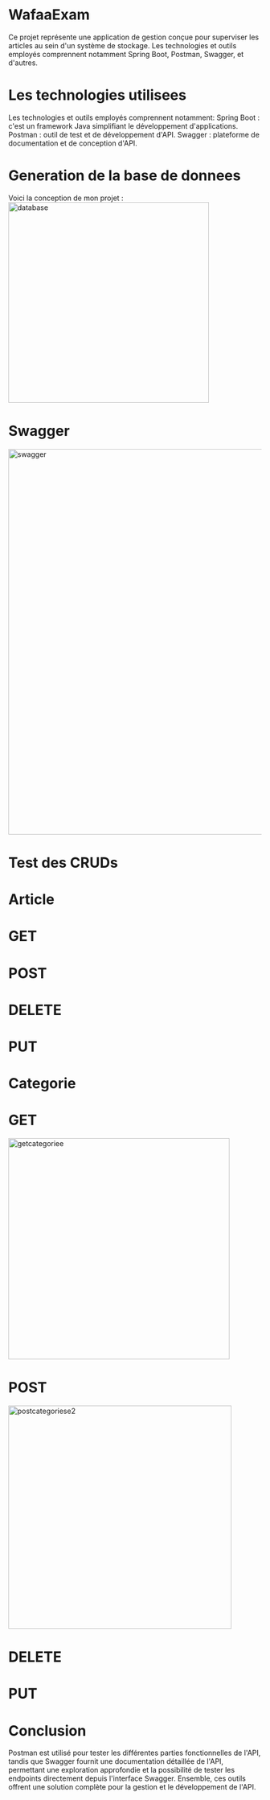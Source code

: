 
# WafaaExam

Ce projet représente une application de gestion conçue pour superviser les articles au sein d'un système de stockage. 
Les technologies et outils employés comprennent notamment Spring Boot, Postman, Swagger, et d'autres.

# Les technologies utilisees

Les technologies et outils employés comprennent notamment:
Spring Boot : c'est un framework Java simplifiant le développement d'applications.
Postman : outil de test et de développement d'API.
Swagger : plateforme de documentation et de conception d'API.

# Generation de la base de donnees

Voici la conception de mon projet : 
<img width="399" alt="database" src="https://github.com/WafaaK/WafaaExam/assets/147450674/8c008f10-b106-4276-b0e4-e6a33a97134a">

# Swagger

<img width="767" alt="swagger" src="https://github.com/WafaaK/WafaaExam/assets/147450674/d25c6537-eadc-4579-8c45-3e96b6754511">

# Test des CRUDs
# Article
# GET

# POST


# DELETE


# PUT


# Categorie

# GET
<img width="440" alt="getcategoriee" src="https://github.com/WafaaK/WafaaExam/assets/147450674/4cc7c11a-dd8b-48a2-b901-bb3c07b894a8">


# POST
<img width="444" alt="postcategoriese2" src="https://github.com/WafaaK/WafaaExam/assets/147450674/ddd1d163-de13-4cfe-934a-8367f867b83a">


# DELETE


# PUT


# Conclusion
Postman est utilisé pour tester les différentes parties fonctionnelles de l'API, tandis que Swagger fournit une documentation détaillée de l'API, 
permettant une exploration approfondie et la possibilité de tester les endpoints directement depuis l'interface Swagger. Ensemble,
ces outils offrent une solution complète pour la gestion et le développement de l'API.

